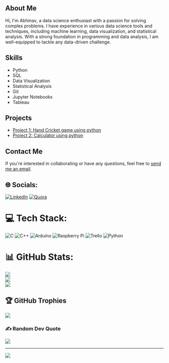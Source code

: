 
<!DOCTYPE html>
<html lang="en">
<head>
  <meta charset="UTF-8">
  <meta name="description" content="Abhinav's portfolio showcasing data science skills and projects">
  <meta name="viewport" content="width=device-width, initial-scale=1.0">
  <link href="https://fonts.googleapis.com/css?family=Open+Sans:400,700&display=swap" rel="stylesheet">
     
</head>
<body> 
  <section>
    <h2>About Me</h2>
    <p>Hi, I'm Abhinav, a data science enthusiast with a passion for solving complex problems. I have experience in various data science tools and techniques, including machine learning, data visualization, and statistical analysis. With a strong foundation in programming and data analysis, I am well-equipped to tackle any data-driven challenge.</p>
  </section>
  
  <section>
    <h2>Skills</h2>
    <ul>
      <li>Python</li>
      <li>SQL</li>
      <li>Data Visualization</li>
      <li>Statistical Analysis</li>
      <li>Git</li>
      <li>Jupyter Notebooks</li>
      <li>Tableau</li>
    </ul>
  </section>
  
  <section>
    <h2>Projects</h2>
    <ul>
      <li><a href="#">Project 1: Hand Cricket game using python </a></li>
      <li><a href="#">Project 2: Calculator using python </a></li>
    </ul>
  </section>
  
  <section>
    <h2>Contact Me</h2>
    <p>If you're interested in collaborating or have any questions, feel free to <a href="mailto:abhinav@example.com">send me an email</a>.</p>
  </section>
  



## 🌐 Socials:
[![LinkedIn](https://img.shields.io/badge/LinkedIn-%230077B5.svg?logo=linkedin&logoColor=white)](https://linkedin.com/in/AbhinavKarthikeyan) [![Quora](https://img.shields.io/badge/Quora-%23B92B27.svg?logo=Quora&logoColor=white)](https://quora.com/profile/abhinav) 

# 💻 Tech Stack:
![C](https://img.shields.io/badge/c-%2300599C.svg?style=for-the-badge&logo=c&logoColor=white) ![C++](https://img.shields.io/badge/c++-%2300599C.svg?style=for-the-badge&logo=c%2B%2B&logoColor=white) ![Arduino](https://img.shields.io/badge/-Arduino-00979D?style=for-the-badge&logo=Arduino&logoColor=white) ![Raspberry Pi](https://img.shields.io/badge/-RaspberryPi-C51A4A?style=for-the-badge&logo=Raspberry-Pi) ![Trello](https://img.shields.io/badge/Trello-%23026AA7.svg?style=for-the-badge&logo=Trello&logoColor=white) ![Python](https://img.shields.io/badge/python-3670A0?style=for-the-badge&logo=python&logoColor=ffdd54)
# 📊 GitHub Stats:
![](https://github-readme-stats.vercel.app/api?username=Abhinav079&theme=dark&hide_border=false&include_all_commits=false&count_private=false)<br/>
![](https://github-readme-streak-stats.herokuapp.com/?user=Abhinav079&theme=dark&hide_border=false)<br/>
![](https://github-readme-stats.vercel.app/api/top-langs/?username=Abhinav079&theme=dark&hide_border=false&include_all_commits=false&count_private=false&layout=compact)

## 🏆 GitHub Trophies
![](https://github-profile-trophy.vercel.app/?username=Abhinav079&theme=buddhism&no-frame=false&no-bg=true&margin-w=4)

### ✍️ Random Dev Quote
![](https://quotes-github-readme.vercel.app/api?type=horizontal&theme=radical)

---
[![](https://visitcount.itsvg.in/api?id=Abhinav079&icon=0&color=0)](https://visitcount.itsvg.in)

<!-- Proudly created with GPRM ( https://gprm.itsvg.in ) -->
